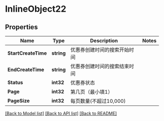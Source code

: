 # InlineObject22

## Properties

Name | Type | Description | Notes
------------ | ------------- | ------------- | -------------
**StartCreateTime** | **string** | 优惠券创建时间的搜索开始时间 | 
**EndCreateTime** | **string** | 优惠券创建时间的搜索结束时间 | 
**Status** | **int32** | 优惠券状态 | 
**Page** | **int32** | 第几页（最小填1） | 
**PageSize** | **int32** | 每页数量(不超过10,000) | 

[[Back to Model list]](../README.md#documentation-for-models) [[Back to API list]](../README.md#documentation-for-api-endpoints) [[Back to README]](../README.md)


